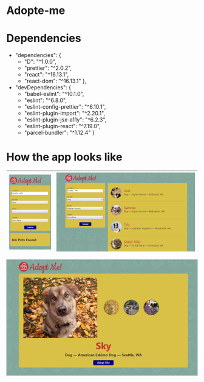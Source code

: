 # Adopte-me


# Dependencies  

    
 - "dependencies": {
    - "D": "^1.0.0",
    - "prettier": "^2.0.2",
    - "react": "^16.13.1",
    - "react-dom": "^16.13.1"
  },
 - "devDependencies": {
   -  "babel-eslint": "^10.1.0",
   -  "eslint": "^6.8.0",
   -  "eslint-config-prettier": "^6.10.1",
   -  "eslint-plugin-import": "^2.20.1",
   -  "eslint-plugin-jsx-a11y": "^6.2.3",
   -  "eslint-plugin-react": "^7.19.0",
   - "parcel-bundler": "^1.12.4"
  }

# How the app looks like 

![alt text](https://github.com/curiousabel/Adopte-me/blob/master/page1.JPG ) | ![alt text](https://github.com/curiousabel/Adopte-me/blob/master/page2.JPG )
------------ | -------------

 ![alt text](https://github.com/curiousabel/Adopte-me/blob/master/page3.JPG )
